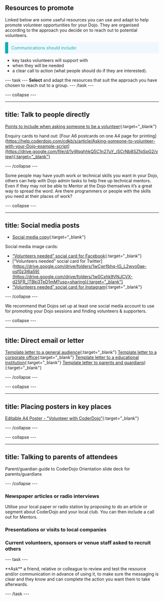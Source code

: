 ## Resources to promote

Linked below are some useful resources you can use and adapt to help promote volunteer opportunities for your Dojo. They are organised according to the approach you decide on to reach out to potential volunteers.

<p style="border-left: solid; border-width:10px; border-color: #0faeb0; background-color: aliceblue; padding: 10px;">
<span style="color: #0faeb0">
Communications should include: 
  
+ key tasks volunteers will support with
+ when they will be needed
+ a clear call to action (what people should do if they are interested).
  
</p>

--- task ---
**Select** and adapt the resources that suit the approach you have chosen to reach out to a group.
--- /task ---

--- collapse ---

---
title: Talk to people directly
---

[Points to include when asking someone to be a volunteer](https://help.coderdojo.com/cdkb/s/article/Asking-someone-to-volunteer-with-your-Dojo-example-script){:target="_blank"}

Enquiry cards to hand out:
[Four A6 postcards on one A4 page for printing](https://help.coderdojo.com/cdkb/s/article/Asking-someone-to-volunteer-with-your-Dojo-example-script](https://drive.google.com/file/d/1yWqghhkQ5C1n27uY_jSCrNb8SZfpSpG2/view){:target="_blank"}



--- /collapse ---

Some people may have youth work or technical  skills you want in your Dojo, others can help with Dojo admin tasks to help free up technical mentors.  Even if they may not be able to Mentor at the Dojo themselves it’s a great way to spread the word. Are there programmers or people with the skills you need at their places of work?

--- collapse ---

---
title: Social media posts
---
+ [Social media copy](https://help.coderdojo.com/cdkb/s/article/Social-media-images-and-text-to-recruit-volunteers){:target="_blank"}
  
Social media image cards:
+ [“Volunteers needed” social card for Facebook](https://drive.google.com/drive/folders/1wCwrfbhq-IG_L2wvo0ae-osf0z3I6a59){:target="_blank"}
+ [“Volunteers needed” social card for Twitter](https://drive.google.com/drive/folders/1wCwrfbhq-IG_L2wvo0ae-osf0z3I6a59](https://drive.google.com/drive/folders/1w0Cxhk9VNJCVX-d25FR_ITBki3TeD1mM?usp=sharing){:target="_blank"}
+ [“Volunteers needed” social card for Instagram](https://drive.google.com/drive/folders/1bstv3sWWJsu-4BSVGGhWpD2AAKOWmm7o){:target="_blank"}



--- /collapse ---

We recommend that Dojos set up at least one social media account to use for promoting your Dojo sessions and finding volunteers & supporters.

--- collapse ---

---
title: Direct email or letter
---

[Template letter to a general audience](https://help.coderdojo.com/cdkb/s/article/Template-letter-for-finding-mentors-volunteers-general){:target="_blank"}
[Template letter to a corporate office](https://help.coderdojo.com/cdkb/s/article/Template-letter-for-finding-mentors-corporate-office){:target="_blank"}
[Template letter to a educational institution](https://help.coderdojo.com/cdkb/s/article/Template-letter-for-finding-mentors-educational-institution){:target="_blank"}
[Template letter to parents and guardians](https://help.coderdojo.com/cdkb/s/article/Parents-and-guardians-as-volunteers)){:target="_blank"}

--- /collapse ---


--- collapse ---

---
title: Placing posters in key places
---
[Editable A4 Poster - "Volunteer with CoderDojo”](https://help.coderdojo.com/cdkb/s/article/Poster-and-printable-cards-to-recruit-volunteers){:target="_blank"}

--- /collapse ---

--- collapse ---

---
title: Talking to parents of attendees
---
Parent/guardian guide to CoderDojo
Orientation slide deck for parents/guardians

--- /collapse ---

### Newspaper articles or radio interviews

Utilise your local paper or radio station by proposing to do an article or segment about CoderDojo and your local club. You can then include a call out for Mentors.


### Presentations or visits to local companies


### Current volunteers, sponsors or venue staff asked to recruit others

--- task ---

<div style="display: flex; flex-wrap: wrap">
<div style="flex-basis: 175px; flex-grow: 1">  
**Ask** a friend, relative or colleague to review and test the resource and/or communication in advance of using it, to make sure the messaging is clear and they know and can complete the action you want them to take afterwards.
</div>
</div>

--- /task ---







